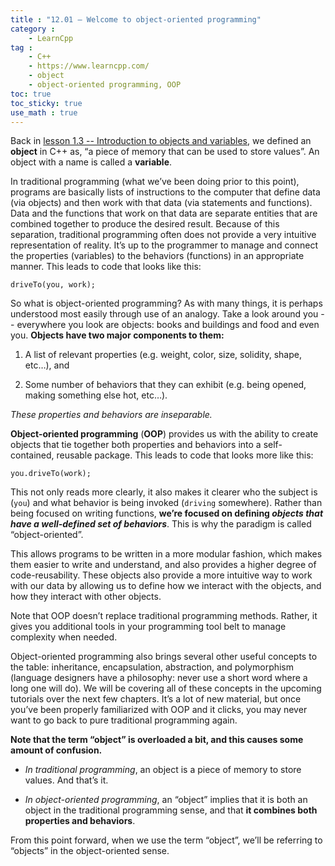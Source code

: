 ```yaml
---
title : "12.01 — Welcome to object-oriented programming"
category :
    - LearnCpp
tag : 
    - C++
    - https://www.learncpp.com/
    - object
    - object-oriented programming, OOP
toc: true  
toc_sticky: true 
use_math : true
---
```



Back in [lesson 1.3 -- Introduction to objects and variables](https://www.learncpp.com/cpp-tutorial/introduction-to-objects-and-variables/), we defined an **object** in C++ as, “a piece of memory that can be used to store values”. An object with a name is called a **variable**.

In traditional programming (what we’ve been doing prior to this point), programs are basically lists of instructions to the computer that define data (via objects) and then work with that data (via statements and functions). Data and the functions that work on that data are separate entities that are combined together to produce the desired result. Because of this separation, traditional programming often does not provide a very intuitive representation of reality. It’s up to the programmer to manage and connect the properties (variables) to the behaviors (functions) in an appropriate manner. This leads to code that looks like this:

```
driveTo(you, work);
```

So what is object-oriented programming? As with many things, it is perhaps understood most easily through use of an analogy. Take a look around you -- everywhere you look are objects: books and buildings and food and even you. **Objects have two major components to them:** 

1. A list of relevant properties (e.g. weight, color, size, solidity, shape, etc…), and 

2. Some number of behaviors that they can exhibit (e.g. being opened, making something else hot, etc…).

*These properties and behaviors are inseparable.*

**Object-oriented programming** (**OOP**) provides us with the ability to create objects that tie together both properties and behaviors into a self-contained, reusable package. This leads to code that looks more like this:

```
you.driveTo(work);
```

This not only reads more clearly, it also makes it clearer who the subject is (`you`) and what behavior is being invoked (`driving` somewhere). Rather than being focused on writing functions, **we’re focused on defining *objects that have a well-defined set of behaviors***. This is why the paradigm is called “object-oriented”.

This allows programs to be written in a more modular fashion, which makes them easier to write and understand, and also provides a higher degree of code-reusability. These objects also provide a more intuitive way to work with our data by allowing us to define how we interact with the objects, and how they interact with other objects.

Note that OOP doesn’t replace traditional programming methods. Rather, it gives you additional tools in your programming tool belt to manage complexity when needed.

Object-oriented programming also brings several other useful concepts to the table: inheritance, encapsulation, abstraction, and polymorphism (language designers have a philosophy: never use a short word where a long one will do). We will be covering all of these concepts in the upcoming tutorials over the next few chapters. It’s a lot of new material, but once you’ve been properly familiarized with OOP and it clicks, you may never want to go back to pure traditional programming again.

**Note that the term “object” is overloaded a bit, and this causes some amount of confusion.** 

- *In traditional programming*, an object is a piece of memory to store values. And that’s it. 

- *In object-oriented programming*, an “object” implies that it is both an object in the traditional programming sense, and that **it combines both properties and behaviors**. 

From this point forward, when we use the term “object”, we’ll be referring to “objects” in the object-oriented sense.